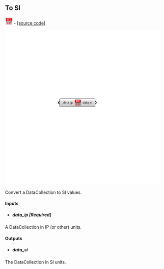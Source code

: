 ## To SI
![](../../images/icons/To_SI.png) - [[source code]](https://github.com/ladybug-tools/ladybug-grasshopper/blob/master/ladybug_grasshopper/src//LB%20To%20SI.py)

![](../../images/components/To_SI.png)

Convert a DataCollection to SI values.
 



#### Inputs
* ##### data_ip [Required]
A DataCollection in IP (or other) units. 

#### Outputs
* ##### data_si
The DataCollection in SI units. 